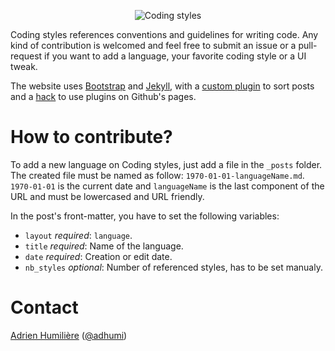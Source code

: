 <p align="center" >
	<img src="https://raw.github.com/codingstyles/codingstyles.github.io/assets/codingstyles-logo.gif" alt="Coding styles" title="Coding styles">
</p>

Coding styles references conventions and guidelines for writing code. Any kind of contribution is welcomed and feel free to submit an issue or a pull-request if you want to add a language, your favorite coding style or a UI tweak.

The website uses [Bootstrap](http://getbootstrap.com) and [Jekyll](http://github.com/jekyll/jekyll), with a [custom plugin](http://stackoverflow.com/a/14427073/980240) to sort posts and a [hack](http://ixti.net/software/2013/01/28/using-jekyll-plugins-on-github-pages.html) to use plugins on Github's pages.

# How to contribute?
To add a new language on Coding styles, just add a file in the `_posts` folder. The created file must be named as follow: `1970-01-01-languageName.md`. `1970-01-01` is the current date and `languageName` is the last component of the URL and must be lowercased and URL friendly.

In the post's front-matter, you have to set the following variables:
- `layout` *required*: `language`.
- `title` *required*: Name of the language.
- `date` *required*: Creation or edit date.
- `nb_styles` *optional*: Number of referenced styles, has to be set manualy.

# Contact
[Adrien Humilière](http://github.com/adhumi) ([@adhumi](http://twitter.com/adhumi))